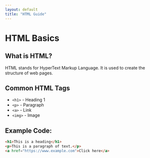```yaml
---
layout: default
title: "HTML Guide"
---
```


# HTML Basics

## What is HTML?

HTML stands for HyperText Markup Language. It is used to create the structure of web pages.

## Common HTML Tags

- `<h1>` - Heading 1
- `<p>` - Paragraph
- `<a>` - Link
- `<img>` - Image

## Example Code:

```html
<h1>This is a heading</h1>
<p>This is a paragraph of text.</p>
<a href="https://www.example.com">Click here</a>
